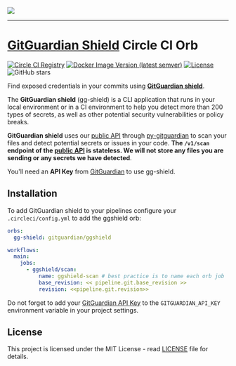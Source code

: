 <a href="https://gitguardian.com/"><img src="https://cdn.jsdelivr.net/gh/GitGuardian/gg-shield-orb/doc/logo.svg"></a>

---

# [GitGuardian Shield](https://github.com/GitGuardian/gg-shield) Circle CI Orb

[![Circle CI Registry](https://img.shields.io/badge/CircleCI%20Registry-v1-undefined.svg?logo=circleci&logoColor=white&style=for-the-badge)](https://circleci.com/orbs/registry/orb/gitguardian/ggshield)
[![Docker Image Version (latest semver)](https://img.shields.io/docker/v/gitguardian/ggshield?color=1B2D55&sort=semver&style=for-the-badge&label=ggshield)](https://hub.docker.com/r/gitguardian/ggshield)
[![License](https://img.shields.io/github/license/GitGuardian/gg-shield-orb?color=%231B2D55&style=for-the-badge)](LICENSE)
![GitHub stars](https://img.shields.io/github/stars/gitguardian/gg-shield-orb?color=%231B2D55&style=for-the-badge)

Find exposed credentials in your commits using [**GitGuardian shield**](https://github.com/GitGuardian/gg-shield).

The **GitGuardian shield** (gg-shield) is a CLI application that runs in your local environment
or in a CI environment to help you detect more than 200 types of secrets, as well as other potential security vulnerabilities or policy breaks.

**GitGuardian shield** uses our [public API](https://api.gitguardian.com/doc) through [py-gitguardian](https://github.com/GitGuardian/py-gitguardian) to scan your files and detect potential secrets or issues in your code. **The `/v1/scan` endpoint of the [public API](https://api.gitguardian.com/doc) is stateless. We will not store any files you are sending or any secrets we have detected**.

You'll need an **API Key** from [GitGuardian](https://dashboard.gitguardian.com/api/v1/auth/user/github_login/authorize?utm_source=github&utm_medium=gg_shield&utm_campaign=shield1) to use gg-shield.

## Installation

To add GitGuardian shield to your pipelines configure your `.circleci/config.yml` to add the ggshield orb:

```yaml
orbs:
  gg-shield: gitguardian/ggshield

workflows:
  main:
    jobs:
      - ggshield/scan:
          name: ggshield-scan # best practice is to name each orb job
          base_revision: << pipeline.git.base_revision >>
          revision: <<pipeline.git.revision>>
```

Do not forget to add your [GitGuardian API Key](https://dashboard.gitguardian.com/api/v1/auth/user/github_login/authorize?utm_source=github&utm_medium=gg_shield&utm_campaign=shield1) to the `GITGUARDIAN_API_KEY` environment variable in your project settings.

## License

This project is licensed under the MIT License - read [LICENSE](LICENSE) file for details.
